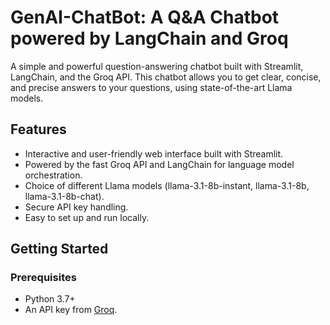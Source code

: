 # GenAI-ChatBot: A Q&A Chatbot powered by LangChain and Groq

A simple and powerful question-answering chatbot built with Streamlit, LangChain, and the Groq API. This chatbot allows you to get clear, concise, and precise answers to your questions, using state-of-the-art Llama models.

## Features

- Interactive and user-friendly web interface built with Streamlit.
- Powered by the fast Groq API and LangChain for language model orchestration.
- Choice of different Llama models (llama-3.1-8b-instant, llama-3.1-8b, llama-3.1-8b-chat).
- Secure API key handling.
- Easy to set up and run locally.

## Getting Started

### Prerequisites

- Python 3.7+
- An API key from [Groq](https://console.groq.com/keys).

